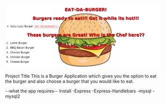 # 
![Burger_App](burgerreadme.png)

Project Title
This is a Burger Application which gives you the option to eat the burger and also choose a burger that you would like to eat.

--what the app requires--
Install
-Express
-Express-Handlebars
-mysql
-mysql2

